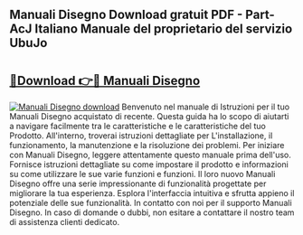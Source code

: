 ## Manuali Disegno Download gratuit PDF - Part-AcJ Italiano Manuale del proprietario del servizio UbuJo

# <h2><a href="http://dff3mi.blite.top/?on=Manuali+Disegno">🔗Download 👉🔴 Manuali Disegno</a></h2>

[![Manuali Disegno download](https://i.imgur.com/lujVjoI.png)](http://dff3mi.blite.top/?on=Manuali+Disegno)
Benvenuto nel manuale di Istruzioni per il tuo Manuali Disegno acquistato di recente. Questa guida ha lo scopo di aiutarti a navigare facilmente tra le caratteristiche e le caratteristiche del tuo Prodotto. All'interno, troverai istruzioni dettagliate per L'installazione, il funzionamento, la manutenzione e la risoluzione dei problemi. Per iniziare con Manuali Disegno, leggere attentamente questo manuale prima dell'uso. Fornisce istruzioni dettagliate su come impostare il prodotto e informazioni su come utilizzare le sue varie funzioni e funzioni. Il loro nuovo Manuali Disegno offre una serie impressionante di funzionalità progettate per migliorare la tua esperienza. Esplora l'interfaccia intuitiva e sfrutta appieno il potenziale delle sue funzionalità. In contatto con noi per il supporto Manuali Disegno. In caso di domande o dubbi, non esitare a contattare il nostro team di assistenza clienti dedicato.
